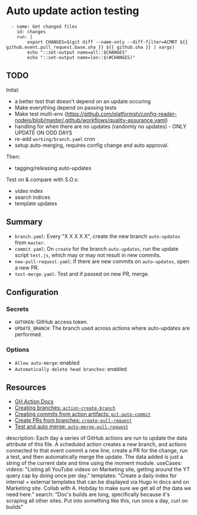 # Auto update action testing

      - name: Get changed files
        id: changes
        run: |
            export CHANGES=$(git diff --name-only --diff-filter=ACMRT ${{ github.event.pull_request.base.sha }} ${{ github.sha }} | xargs)
            echo "::set-output name=all::$CHANGES"
            echo "::set-output name=len::$(#CHANGES)"

## TODO

Inital:

- a better test that doesn't depend on an update occuring
- Make everything depend on passing tests
- Make test multi-env (https://github.com/platformsh/config-reader-nodejs/blob/master/.github/workflows/quality-assurance.yaml)
- handling for when there are no updates (randomly no updates) - ONLY UPDATE ON ODD DAYS
- re-add `working/branch.yaml` cron
- setup auto-merging, requires config change and auto approval.

Then:

- tagging/releasing auto-updates

Test on & compare with S.O.s:

- video index
- search indices
- template updates


## Summary

- `branch.yaml`: Every "X X X X X", create the new branch `auto-updates` from `master`.
- `commit.yaml`: On `create` for the branch `auto-updates`, run the update script `test.js`, which may or may not result in new commits.
- `new-pull-request.yaml`: If there are new commits on `auto-updates`, open a new PR.
- `test-merge.yaml`: Test and if passed on new PR, merge. 

## Configuration

### Secrets

* `GHTOKEN`: GitHub access token.
* `UPDATE_BRANCH`: The branch used across actions where auto-updates are performed.

### Options

* `Allow auto-merge`: enabled
* `Automatically delete head branches`: enabled

## Resources

* [GH Action Docs](https://docs.github.com/en/actions/reference/events-that-trigger-workflows#create)
* [Creating branches: `action-create-branch`](https://github.com/peterjgrainger/action-create-branch)
* [Creating commits from action artifacts: `git-auto-commit`](https://github.com/marketplace/actions/git-auto-commit)
* [Create PRs from branches: `create-pull-request`](https://github.com/marketplace/actions/create-pull-request)
* [Test and auto merge: `auto-merge-pull-request`](https://github.com/marketplace/actions/auto-merge-pull-request)

description: Each day a series of GitHub actions are run to update the data attribute of this file. A scheduled action creates a new branch, and actions connected to that event commit a new line, create a PR for the change, run a test, and then automatically merge the update. The data added is just a string of the current date and time using the moment module.
useCases:
    videos: "Listing all YouTube videos on Marketing site, getting around the YT query cap by doing once per day."
    templates: "Create a daily index for internal + external templates that can be displayed via Hugo in docs and on Marketing site. Collab with A. Hobday to make sure we get all of the data we need here."
    search: "Doc's builds are long, specifically because it's scraping all other sites. Put into something like this, run once a day, curl on builds"

